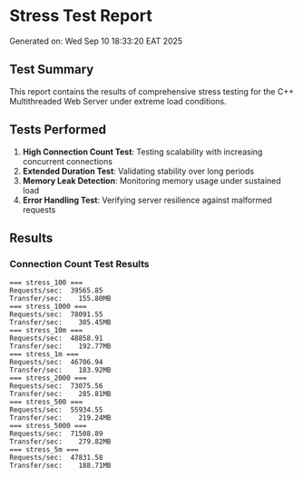 # Stress Test Report

Generated on: Wed Sep 10 18:33:20 EAT 2025

## Test Summary

This report contains the results of comprehensive stress testing for the
C++ Multithreaded Web Server under extreme load conditions.

## Tests Performed

1. **High Connection Count Test**: Testing scalability with increasing concurrent connections
2. **Extended Duration Test**: Validating stability over long periods
3. **Memory Leak Detection**: Monitoring memory usage under sustained load
4. **Error Handling Test**: Verifying server resilience against malformed requests

## Results

### Connection Count Test Results
```
=== stress_100 ===
Requests/sec:  39565.85
Transfer/sec:    155.80MB
=== stress_1000 ===
Requests/sec:  78091.55
Transfer/sec:    305.45MB
=== stress_10m ===
Requests/sec:  48858.91
Transfer/sec:    192.77MB
=== stress_1m ===
Requests/sec:  46706.94
Transfer/sec:    183.92MB
=== stress_2000 ===
Requests/sec:  73075.56
Transfer/sec:    285.81MB
=== stress_500 ===
Requests/sec:  55934.55
Transfer/sec:    219.24MB
=== stress_5000 ===
Requests/sec:  71508.89
Transfer/sec:    279.82MB
=== stress_5m ===
Requests/sec:  47831.58
Transfer/sec:    188.71MB
```

